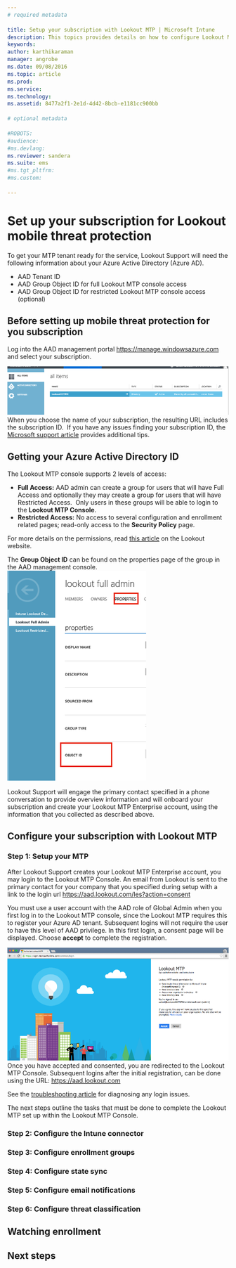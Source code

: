 ```yaml
---
# required metadata

title: Setup your subscription with Lookout MTP | Microsoft Intune
description: This topics provides details on how to configure Lookout MTP.
keywords:
author: karthikaraman
manager: angrobe
ms.date: 09/08/2016
ms.topic: article
ms.prod:
ms.service:
ms.technology:
ms.assetid: 8477a2f1-2e1d-4d42-8bcb-e1181cc900bb

# optional metadata

#ROBOTS:
#audience:
#ms.devlang:
ms.reviewer: sandera
ms.suite: ems
#ms.tgt_pltfrm:
#ms.custom:

---
```


# Set up your subscription for  Lookout mobile threat protection
To get your MTP tenant ready for the service, Lookout Support will need the following information about your Azure Active Directory (Azure AD). 

* AAD Tenant ID
* AAD Group Object ID for full Lookout MTP console access
* AAD Group Object ID for restricted Lookout MTP console access (optional)  

## Before setting up mobile threat protection for you subscription
Log into the AAD management portal https://manage.windowsazure.com and select your subscription. 

![screenshot of the Azure AD page showing the name of the tenant](../media/mtp/aad_tenant_name.png)
When you choose the name of your subscription, the resulting URL  includes the subscription ID.  If you have any issues finding your subscription ID, the [Microsoft support article](https://support.office.com/en-us/article/Find-your-Office-365-tenant-ID-6891b561-a52d-4ade-9f39-b492285e2c9b?ui=en-US&rs=en-US&ad=US) provides additional tips.   
## Getting your Azure Active Directory ID
The Lookout MTP console supports 2 levels of access:  
* **Full Access:** AAD admin can create a group for users that will have Full Access and optionally they may create a group for users that will have Restricted Access.  Only users in these groups will be able to login to the **Lookout MTP Console**.
* **Restricted Access:** No access to several configuration and enrollment related pages; read-only access to the **Security Policy** page.  

For more details on the permissions, read [this article](https://personal.support.lookout.com/hc/en-us/articles/114094105653) on the Lookout website.

The **Group Object ID** can be found on the properties page of the group in the AAD management console.
![screenshot of the properties page with GroupID field highlighted](../media/mtp/aad_group_object_id.png)

Lookout Support will engage the primary contact specified in a phone conversation to provide overview information and will onboard your subscription and create your Lookout MTP Enterprise account, using the information that you collected as described above.


## Configure your subscription with Lookout MTP
### Step 1: Setup your MTP
After Lookout Support creates your Lookout MTP Enterprise account, you may login to the Lookout MTP Console.   An email from Lookout is sent to the primary contact for your company that you specified during setup with a link to the login url   https://aad.lookout.com/les?action=consent

You must use a user account with the AAD role of Global Admin when you first log in to the Lookout MTP console, since the Lookout MTP requires this to register your Azure AD tenant.   Subsequent logins will not require the user to have this level of AAD privilege.  In this first login, a consent page will be displayed. Choose **accept** to complete the registration.

![screenshot of the first time login page of the Lookout MTP console](../media\mtp/lookout_mtp_initial_login.png)
Once you have accepted and consented, you are redirected to the Lookout MTP Console. Subsequent logins after the initial registration, can be done using the URL:  https://aad.lookout.com

See the [troubleshooting article](troubleshooting-lookout-integration)  for diagnosing any login issues.

The next steps outline the tasks that must be done to complete the Lookout MTP set up within the Lookout MTP Console.

### Step 2: Configure the Intune connector
### Step 3: Configure enrollment groups
### Step 4: Configure state sync
### Step 5: Configure email notifications
### Step 6: Configure threat classification
## Watching enrollment
## Next steps
